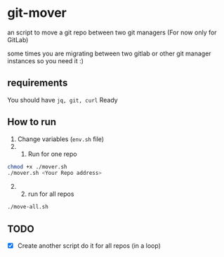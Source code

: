 # git-mover
an script to move a git repo between two git managers (For now only for GitLab)

some times you are migrating between two gitlab or other git manager instances so you need it :)

## requirements
You should have `jq, git, curl` Ready

## How to run
1. Change variables (`env.sh` file)
2. 1. Run for one repo
```bash
chmod +x ./mover.sh
./mover.sh <Your Repo address>
```
2. 2. run for all repos
```bash
./move-all.sh
```

## TODO
- [x] Create another script do it for all repos (in a loop)

